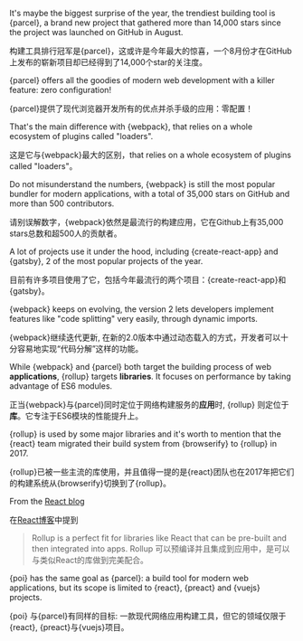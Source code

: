 It's maybe the biggest surprise of the year, the trendiest building tool is {parcel}, a brand new project that gathered more than 14,000 stars since the project was launched on GitHub in August.

构建工具排行冠军是{parcel}，这或许是今年最大的惊喜，一个8月份才在GitHub上发布的崭新项目却已经得到了14,000个star的关注度。

{parcel} offers all the goodies of modern web development with a killer feature: zero configuration!

{parcel}提供了现代浏览器开发所有的优点并杀手级的应用：零配置！

That's the main difference with {webpack}, that relies on a whole ecosystem of plugins called "loaders".

这是它与{webpack}最大的区别，that relies on a whole ecosystem of plugins called "loaders"。

Do not misunderstand the numbers, {webpack} is still the most popular bundler for modern applications, with a total of 35,000 stars on GitHub and more than 500 contributors.

请别误解数字，{webpack}依然是最流行的构建应用，它在Github上有35,000 stars总数和超500人的贡献者。

A lot of projects use it under the hood, including {create-react-app} and {gatsby}, 2 of the most popular projects of the year.

目前有许多项目使用了它，包括今年最流行的两个项目：{create-react-app}和{gatsby}。

{webpack} keeps on evolving, the version 2 lets developers implement features like "code splitting" very easily, through dynamic imports.

{webpack}继续迭代更新, 在新的2.0版本中通过动态载入的方式，开发者可以十分容易地实现“代码分解”这样的功能。

While {webpack} and {parcel} both target the building process of web **applications**, {rollup} targets **libraries**. It focuses on performance by taking advantage of ES6 modules.

正当{webpack}与{parcel}同时定位于网络构建服务的**应用**时, {rollup} 则定位于 **库**。它专注于ES6模块的性能提升上。


{rollup} is used by some major libraries and it's worth to mention that the {react} team migrated their build system from {browserify} to {rollup} in 2017.

{rollup}已被一些主流的库使用，并且值得一提的是{react}团队也在2017年把它们的构建系统从{browserify}切换到了{rollup}。


From the [React blog](https://reactjs.org/blog/2017/12/15/improving-the-repository-infrastructure.html)

在[React博客](https://reactjs.org/blog/2017/12/15/improving-the-repository-infrastructure.html)中提到

> Rollup is a perfect fit for libraries like React that can be pre-built and then integrated into apps.
> Rollup 可以预编译并且集成到应用中，是可以与类似React的库做到完美配合。

{poi} has the same goal as {parcel}: a build tool for modern web applications, but its scope is limited to {react}, {preact} and {vuejs} projects.

{poi} 与{parcel}有同样的目标: 一款现代网络应用构建工具，但它的领域仅限于{react}, {preact}与{vuejs}项目。
